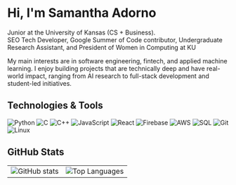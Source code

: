 # Hi, I'm Samantha Adorno

Junior at the University of Kansas (CS + Business).  
SEO Tech Developer, Google Summer of Code contributor, Undergraduate Research Assistant, and President of Women in Computing at KU

My main interests are in software engineering, fintech, and applied machine learning. I enjoy building projects that are technically deep and have real-world impact, ranging from AI research to full-stack development and student-led initiatives.

## Technologies & Tools
![Python](https://img.shields.io/badge/Python-3776AB?logo=python&logoColor=white)
![C](https://img.shields.io/badge/C-A8B9CC?logo=c&logoColor=black)
![C++](https://img.shields.io/badge/C++-00599C?logo=cplusplus&logoColor=white)
![JavaScript](https://img.shields.io/badge/JavaScript-F7DF1E?logo=javascript&logoColor=black)
![React](https://img.shields.io/badge/React-61DAFB?logo=react&logoColor=black)
![Firebase](https://img.shields.io/badge/Firebase-FFCA28?logo=firebase&logoColor=black)
![AWS](https://img.shields.io/badge/AWS-232F3E?logo=amazonaws&logoColor=white)
![SQL](https://img.shields.io/badge/SQL-336791?logo=postgresql&logoColor=white)
![Git](https://img.shields.io/badge/Git-F05032?logo=git&logoColor=white)
![Linux](https://img.shields.io/badge/Linux-FCC624?logo=linux&logoColor=black)

## GitHub Stats
<table>
  <tr>
    <td>
      <img src="https://github-readme-stats.vercel.app/api?username=sadorno1&show_icons=true&hide=stars,&hide_rank=true&theme=tokyonight" alt="GitHub stats" />
    </td>
    <td>
      <img src="https://github-readme-stats.vercel.app/api/top-langs/?username=sadorno1&layout=compact&theme=tokyonight" alt="Top Languages" />
    </td>
  </tr>
</table>

